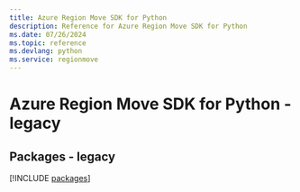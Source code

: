 ```yaml
---
title: Azure Region Move SDK for Python
description: Reference for Azure Region Move SDK for Python
ms.date: 07/26/2024
ms.topic: reference
ms.devlang: python
ms.service: regionmove
---
```

# Azure Region Move SDK for Python - legacy
## Packages - legacy
[!INCLUDE [packages](region-move-index.md)]